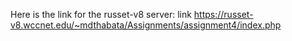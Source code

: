 Here is the link for the russet-v8 server: link https://russet-v8.wccnet.edu/~mdthabata/Assignments/assignment4/index.php

